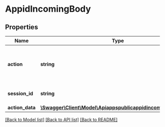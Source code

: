 # AppidIncomingBody

## Properties
Name | Type | Description | Notes
------------ | ------------- | ------------- | -------------
**action** | **string** | The action can either be &#x60;handover&#x60; or &#x60;close-chat&#x60;. | 
**session_id** | **string** | The ID of the Rasa session. | 
**action_data** | [**\Swagger\Client\Model\ApiappspublicappidincomingActionData**](ApiappspublicappidincomingActionData.md) |  | [optional] 

[[Back to Model list]](../../README.md#documentation-for-models) [[Back to API list]](../../README.md#documentation-for-api-endpoints) [[Back to README]](../../README.md)

